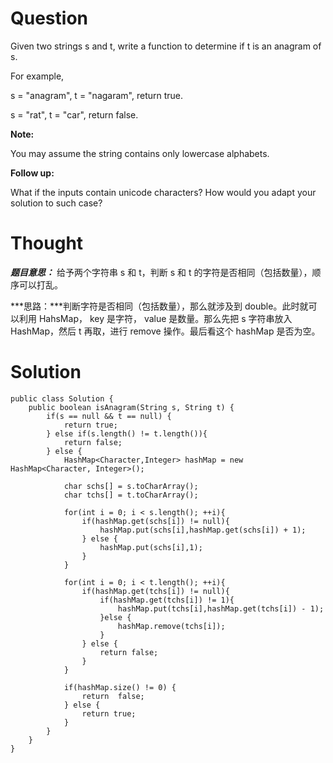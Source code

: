 # Question

Given two strings s and t, write a function to determine if t is an anagram of s.

For example,

s = "anagram", t = "nagaram", return true.

s = "rat", t = "car", return false.

**Note:**

You may assume the string contains only lowercase alphabets.

**Follow up:**

What if the inputs contain unicode characters? How would you adapt your solution to such case?

# Thought

***题目意思：*** 给予两个字符串 s 和 t，判断 s 和 t 的字符是否相同（包括数量），顺序可以打乱。

***思路：***判断字符是否相同（包括数量），那么就涉及到 double。此时就可以利用 HahsMap， key 是字符， value 是数量。那么先把 s 字符串放入 HashMap，然后 t 再取，进行 remove 操作。最后看这个 hashMap 是否为空。

# Solution

```
public class Solution {
    public boolean isAnagram(String s, String t) {
        if(s == null && t == null) {
            return true;
        } else if(s.length() != t.length()){
            return false;
        } else {
            HashMap<Character,Integer> hashMap = new HashMap<Character, Integer>();

            char schs[] = s.toCharArray();
            char tchs[] = t.toCharArray();

            for(int i = 0; i < s.length(); ++i){
                if(hashMap.get(schs[i]) != null){
                    hashMap.put(schs[i],hashMap.get(schs[i]) + 1);
                } else {
                    hashMap.put(schs[i],1);
                }
            }

            for(int i = 0; i < t.length(); ++i){
                if(hashMap.get(tchs[i]) != null){
                    if(hashMap.get(tchs[i]) != 1){
                        hashMap.put(tchs[i],hashMap.get(tchs[i]) - 1);
                    }else {
                        hashMap.remove(tchs[i]);
                    }
                } else {
                    return false;
                }
            }
            
            if(hashMap.size() != 0) {
                return  false;
            } else {
                return true;
            }
        }
    }
}
```
























